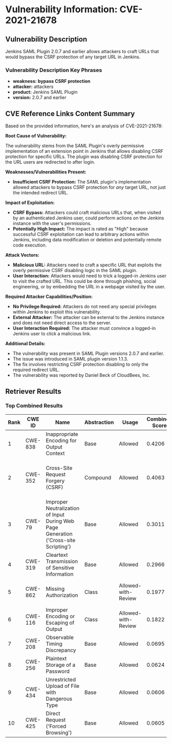 # Vulnerability Information: CVE-2021-21678

## Vulnerability Description
Jenkins SAML Plugin 2.0.7 and earlier allows attackers to craft URLs that would bypass the CSRF protection of any target URL in Jenkins.

### Vulnerability Description Key Phrases
- **weakness:** **bypass CSRF protection**
- **attacker:** attackers
- **product:** Jenkins SAML Plugin
- **version:** 2.0.7 and earlier

## CVE Reference Links Content Summary
Based on the provided information, here's an analysis of CVE-2021-21678:

**Root Cause of Vulnerability:**

The vulnerability stems from the SAML Plugin's overly permissive implementation of an extension point in Jenkins that allows disabling CSRF protection for specific URLs. The plugin was disabling CSRF protection for the URL users are redirected to after login.

**Weaknesses/Vulnerabilities Present:**

- **Insufficient CSRF Protection:** The SAML plugin's implementation allowed attackers to bypass CSRF protection for *any* target URL, not just the intended redirect URL.

**Impact of Exploitation:**

- **CSRF Bypass:** Attackers could craft malicious URLs that, when visited by an authenticated Jenkins user, could perform actions on the Jenkins instance with the user's permissions.
- **Potentially High Impact:** The impact is rated as "High" because successful CSRF exploitation can lead to arbitrary actions within Jenkins, including data modification or deletion and potentially remote code execution.

**Attack Vectors:**

- **Malicious URL:** Attackers need to craft a specific URL that exploits the overly permissive CSRF disabling logic in the SAML plugin.
- **User Interaction:**  Attackers would need to trick a logged-in Jenkins user to visit the crafted URL. This could be done through phishing, social engineering, or by embedding the URL in a webpage visited by the user.

**Required Attacker Capabilities/Position:**

- **No Privilege Required:** Attackers do not need any special privileges within Jenkins to exploit this vulnerability.
- **External Attacker:** The attacker can be external to the Jenkins instance and does not need direct access to the server.
- **User Interaction Required:** The attacker must convince a logged-in Jenkins user to click a malicious link.

**Additional Details:**

- The vulnerability was present in SAML Plugin versions 2.0.7 and earlier.
- The issue was introduced in SAML plugin version 1.1.3.
- The fix involves restricting CSRF protection disabling to only the required redirect URL.
- The vulnerability was reported by Daniel Beck of CloudBees, Inc.

## Retriever Results

### Top Combined Results

| Rank | CWE ID | Name | Abstraction | Usage | Combined Score | Retrievers | Individual Scores |
|------|--------|------|-------------|-------|---------------|------------|-------------------|
| 1 | CWE-838 | Inappropriate Encoding for Output Context | Base | Allowed | 0.4206 | sparse, graph | sparse: 0.184, graph: 0.882 |
| 2 | CWE-352 | Cross-Site Request Forgery (CSRF) | Compound | Allowed | 0.4063 | dense, sparse, graph | dense: 0.552, sparse: 0.125, graph: 0.505 |
| 3 | CWE-79 | Improper Neutralization of Input During Web Page Generation ('Cross-site Scripting') | Base | Allowed | 0.3011 | dense, sparse | dense: 0.486, sparse: 0.102 |
| 4 | CWE-319 | Cleartext Transmission of Sensitive Information | Base | Allowed | 0.2966 | dense, sparse | dense: 0.478, sparse: 0.100 |
| 5 | CWE-862 | Missing Authorization | Class | Allowed-with-Review | 0.1977 | dense, sparse | dense: 0.500, sparse: 0.151 |
| 6 | CWE-116 | Improper Encoding or Escaping of Output | Class | Allowed-with-Review | 0.1822 | dense, sparse | dense: 0.475, sparse: 0.127 |
| 7 | CWE-208 | Observable Timing Discrepancy | Base | Allowed | 0.0695 | sparse | sparse: 0.122 |
| 8 | CWE-256 | Plaintext Storage of a Password | Base | Allowed | 0.0624 | sparse | sparse: 0.109 |
| 9 | CWE-434 | Unrestricted Upload of File with Dangerous Type | Base | Allowed | 0.0606 | sparse | sparse: 0.106 |
| 10 | CWE-425 | Direct Request ('Forced Browsing') | Base | Allowed | 0.0605 | sparse | sparse: 0.106 |

